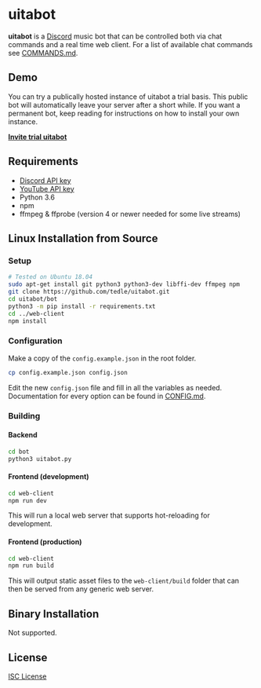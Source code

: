# uitabot
**uitabot** is a [Discord](https://discordapp.com/) music bot that can be controlled both via chat commands and a real time web client. For a list of available chat commands see [COMMANDS.md](COMMANDS.md).

## Demo
You can try a publically hosted instance of uitabot a trial basis. This public bot will automatically leave your server after a short while. If you want a permanent bot, keep reading for instructions on how to install your own instance.

**[Invite trial uitabot](https://discordapp.com/api/oauth2/authorize?client_id=414704937122004992&permissions=3165248&scope=bot)**

## Requirements
* [Discord API key](https://discordapp.com/developers)
* [YouTube API key](https://developers.google.com/youtube/v3/)
* Python 3.6
* npm
* ffmpeg & ffprobe (version 4 or newer needed for some live streams)

## Linux Installation from Source
### Setup
```sh
# Tested on Ubuntu 18.04
sudo apt-get install git python3 python3-dev libffi-dev ffmpeg npm
git clone https://github.com/tedle/uitabot.git
cd uitabot/bot
python3 -m pip install -r requirements.txt
cd ../web-client
npm install
```

### Configuration
Make a copy of the `config.example.json` in the root folder.
```sh
cp config.example.json config.json
```
Edit the new `config.json` file and fill in all the variables as needed. Documentation for every option can be found in [CONFIG.md](CONFIG.md).

### Building
#### Backend
```sh
cd bot
python3 uitabot.py
```
#### Frontend (development)
```sh
cd web-client
npm run dev
```
This will run a local web server that supports hot-reloading for development.
#### Frontend (production)
```sh
cd web-client
npm run build
```
This will output static asset files to the `web-client/build` folder that can then be served from any generic web server.

## Binary Installation
Not supported.

## License
[ISC License](LICENSE)
